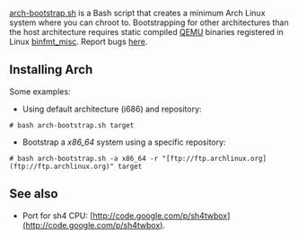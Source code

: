 [arch-bootstrap.sh](https://raw.githubusercontent.com/tokland/arch-bootstrap/master/arch-bootstrap.sh) is a Bash script that creates a minimum Arch Linux system where you can chroot to. Bootstrapping for other architectures than the host architecture requires static compiled [QEMU](http://www.qemu.org) binaries registered in Linux [binfmt_misc](https://en.wikipedia.org/wiki/Binfmt_misc "wikipedia:Binfmt misc"). Report bugs [here](https://github.com/tokland/arch-bootstrap/issues).

## Installing Arch

Some examples:

*   Using default architecture (i686) and repository:

```
# bash arch-bootstrap.sh target

```

*   Bootstrap a _x86_64_ system using a specific repository:

```
# bash arch-bootstrap.sh -a x86_64 -r "[ftp://ftp.archlinux.org](ftp://ftp.archlinux.org)" target

```

## See also

*   Port for sh4 CPU: [http://code.google.com/p/sh4twbox](http://code.google.com/p/sh4twbox).